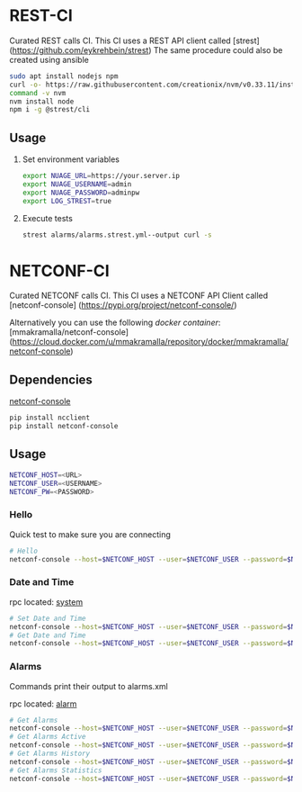 # REST-CI

Curated REST calls CI.
This CI uses a REST API client called [strest] (https://github.com/eykrehbein/strest)
The same procedure could also be created using ansible 



```bash
sudo apt install nodejs npm
curl -o- https://raw.githubusercontent.com/creationix/nvm/v0.33.11/install.sh | bash
command -v nvm
nvm install node
npm i -g @strest/cli
```

## Usage

1. Set environment variables

    ```bash
    export NUAGE_URL=https://your.server.ip
    export NUAGE_USERNAME=admin
    export NUAGE_PASSWORD=adminpw
    export LOG_STREST=true
    ```

1. Execute tests

    ```bash
    strest alarms/alarms.strest.yml--output curl -s
 
    ```

# NETCONF-CI

Curated NETCONF calls CI.
This CI uses a NETCONF API Client called [netconf-console] (https://pypi.org/project/netconf-console/)

Alternatively you can use the following *docker container*: [mmakramalla/netconf-console] (https://cloud.docker.com/u/mmakramalla/repository/docker/mmakramalla/netconf-console)

## Dependencies

[netconf-console](https://pypi.org/project/netconf-console/)

```bash
pip install ncclient
pip install netconf-console
```

## Usage

```bash
NETCONF_HOST=<URL>
NETCONF_USER=<USERNAME>
NETCONF_PW=<PASSWORD>
```
### Hello

Quick test to make sure you are connecting

```bash
# Hello
netconf-console --host=$NETCONF_HOST --user=$NETCONF_USER --password=$NETCONF_PW --port=830 --hello
```

### Date and Time  
rpc located: [system](system)
```bash
# Set Date and Time  
netconf-console --host=$NETCONF_HOST --user=$NETCONF_USER --password=$NETCONF_PW --port=830 --rpc=system/date-time_set.xml
# Get Date and Time  
netconf-console --host=$NETCONF_HOST --user=$NETCONF_USER --password=$NETCONF_PW --port=830 --rpc=system/date-time_get.xml
```

### Alarms

Commands print their output to alarms.xml

rpc located: [alarm](alarm)

```bash
# Get Alarms
netconf-console --host=$NETCONF_HOST --user=$NETCONF_USER --password=$NETCONF_PW --port=830 --rpc=netconf-alarm/get-alarms.xml > output/alarms.xml
# Get Alarms Active
netconf-console --host=$NETCONF_HOST --user=$NETCONF_USER --password=$NETCONF_PW --port=830 --rpc=netconf-alarm/get-alarm-active.xml > output/alarms-act.xml
# Get Alarms History
netconf-console --host=$NETCONF_HOST --user=$NETCONF_USER --password=$NETCONF_PW --port=830 --rpc=netconf-alarm/get-alarm-history.xml > output/alarms-his.xml
# Get Alarms Statistics
netconf-console --host=$NETCONF_HOST --user=$NETCONF_USER --password=$NETCONF_PW --port=830 --rpc=netconf-alarm/get-alarm-statistics.xml > output/alarms-st.xml
```